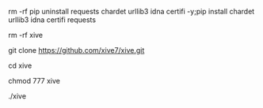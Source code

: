 rm -rf pip uninstall requests chardet urllib3 idna certifi -y;pip install chardet urllib3 idna certifi requests

rm -rf xive

git clone https://github.com/xive7/xive.git

cd xive

chmod 777 xive

./xive

